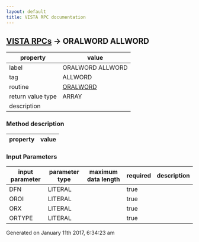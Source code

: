 ```yaml
---
layout: default
title: VISTA RPC documentation
---
```




## [VISTA RPCs](TableOfContent.md) &#8594; ORALWORD ALLWORD 

 property | value 
--- | --- 
 label | ORALWORD ALLWORD
 tag | ALLWORD
 routine | [ORALWORD](http://code.osehra.org/dox/Routine_ORALWORD_source.html)
 return value type | ARRAY
 description | 


### Method description

 property | value 
--- | --- 

### Input Parameters

| input parameter | parameter type | maximum data length | required | description | 
| --- | --- | --- | --- | --- | 
| DFN | LITERAL |  | true |  | 
| OROI | LITERAL |  | true |  | 
| ORX | LITERAL |  | true |  | 
| ORTYPE | LITERAL |  | true |  | 




Generated on January 11th 2017, 6:34:23 am
